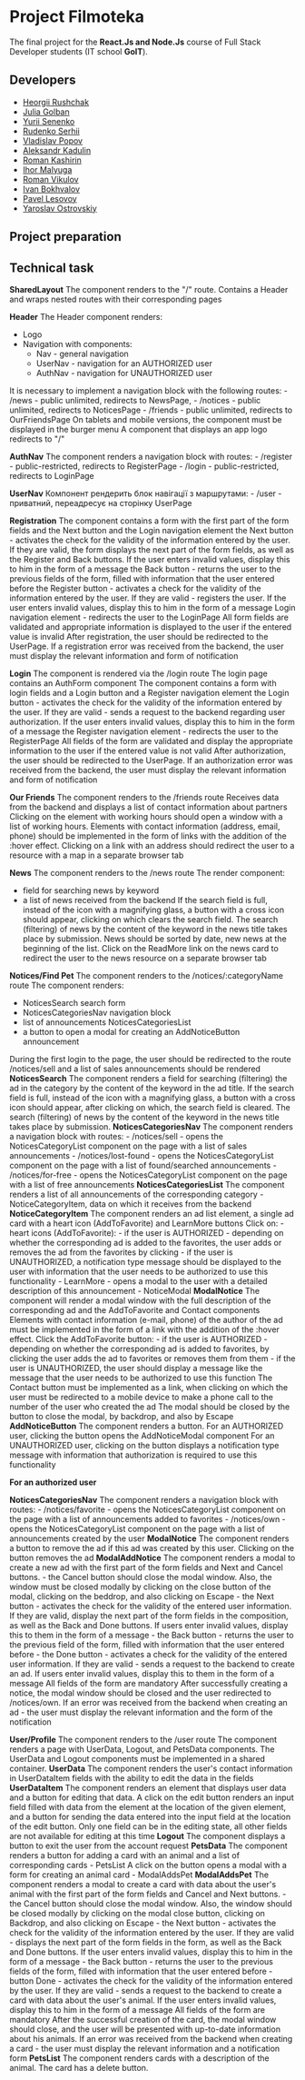 
# Project Filmoteka

The final project for the **React.Js and Node.Js** course of Full Stack Developer students (IT school **GoIT**).

## Developers

- [Heorgii Rushchak](https://github.com/Heorgii)
- [Julia Golban](https://github.com/JuliaGolban)
- [Yurii Senenko](https://github.com/YuriiSenenko)
- [Rudenko Serhii](https://github.com/rudenkoserhii)
- [Vladislav Popov](https://github.com/StudentVlad5)
- [Aleksandr Kadulin](https://github.com/NilKad)
- [Roman Kashirin](https://github.com/RomanKashyrin)
- [Ihor Malyuga](https://github.com/IhorMal)
- [Roman Vikulov](https://github.com/RomanVikulov)
- [Ivan Bokhvalov](https://github.com/bokhvalov)
- [Pavel Lesovoy](https://github.com/PavelLesovoy)
- [Yaroslav Ostrovskiy](https://github.com/ReddenUA)


## Project preparation


## Technical task

**SharedLayout**
  The component renders to the "/" route. Contains a Header and wraps nested routes with their corresponding pages
  
**Header**
  The Header component renders:
   - Logo
   - Navigation with components:
       - Nav - general navigation
       - UserNav - navigation for an AUTHORIZED user
       - AuthNav - navigation for UNAUTHORIZED user
       
  It is necessary to implement a navigation block with the following routes:
     - /news - public unlimited, redirects to NewsPage,
     - /notices - public unlimited, redirects to NoticesPage
     - /friends - public unlimited, redirects to OurFriendsPage
  On tablets and mobile versions, the component must be displayed in the burger menu
  A component that displays an app logo redirects to "/"
  
  **AuthNav**
    The component renders a navigation block with routes:
    - /register - public-restricted, redirects to RegisterPage
    - /login - public-restricted, redirects to LoginPage
   
  **UserNav**
    Компонент рендерить блок навігації з маршрутами:
    - /user - приватний, переадресує на сторінку UserPage
    
**Registration**
  The component contains a form with the first part of the form fields and the Next button and the Login navigation element
  the Next button - activates the check for the validity of the information entered by the user. If they are valid, the form displays the next part of the form         fields, as well as the Register and Back buttons. If the user enters invalid values, display this to him in the form of a message
  the Back button - returns the user to the previous fields of the form, filled with information that the user entered before
  the Register button - activates a check for the validity of the information entered by the user. If they are valid - registers the user. If the user enters           invalid values, display this to him in the form of a message
  Login navigation element - redirects the user to the LoginPage
  All form fields are validated and appropriate information is displayed to the user if the entered value is invalid
  After registration, the user should be redirected to the UserPage. If a registration error was received from the backend, the user must display the relevant         information and form of notification
    
 **Login**
   The component is rendered via the /login route
   The login page contains an AuthForm component
   The component contains a form with login fields and a Login button and a Register navigation element
   the Login button - activates the check for the validity of the information entered by the user. If they are valid - sends a request to the backend regarding user    authorization. If the user enters invalid values, display this to him in the form of a message
   the Register navigation element - redirects the user to the RegisterPage
   All fields of the form are validated and display the appropriate information to the user if the entered value is not valid
   After authorization, the user should be redirected to the UserPage. If an authorization error was received from the backend, the user must display the relevant      information and form of notification
    
**Our Friends**
  The component renders to the /friends route
  Receives data from the backend and displays a list of contact information about partners
  Clicking on the element with working hours should open a window with a list of working hours. Elements with contact information (address, email, phone) should be     implemented in the form of links with the addition of the :hover effect. Clicking on a link with an address should redirect the user to a resource with a map in a   separate browser tab
  
**News**
  The component renders to the /news route
  The render component:
   - field for searching news by keyword
   - a list of news received from the backend
  If the search field is full, instead of the icon with a magnifying glass, a button with a cross icon should appear, clicking on which clears the search field. The   search (filtering) of news by the content of the keyword in the news title takes place by submission.
  News should be sorted by date, new news at the beginning of the list.
  Click on the ReadMore link on the news card to redirect the user to the news resource on a separate browser tab
  
**Notices/Find Pet**
  The component renders to the /notices/:categoryName route
  The component renders:
   - NoticesSearch search form
   - NoticesCategoriesNav navigation block
   - list of announcements NoticesCategoriesList
   - a button to open a modal for creating an AddNoticeButton announcement

  During the first login to the page, the user should be redirected to the route /notices/sell and a list of sales announcements should be rendered
  **NoticesSearch**
    The component renders a field for searching (filtering) the ad in the category by the content of the keyword in the ad title. If the search field is full,           instead of the icon with a magnifying glass, a button with a cross icon should appear, after clicking on which, the search field is cleared. The search               (filtering) of news by the content of the keyword in the news title takes place by submission.
  **NoticesCategoriesNav**
    The component renders a navigation block with routes:
    - /notices/sell - opens the NoticesCategoryList component on the page with a list of sales announcements
    - /notices/lost-found - opens the NoticesCategoryList component on the page with a list of found/searched announcements
    - /notices/for-free - opens the NoticesCategoryList component on the page with a list of free announcements
  **NoticesCategoriesList**
    The component renders a list of all announcements of the corresponding category - NoticeCategoryItem, data on which it receives from the backend
  **NoticeCategoryItem** 
    The component renders an ad list element, a single ad card with a heart icon (AddToFavorite) and LearnMore buttons
    Click on:
      - heart icons (AddToFavorite):
      - if the user is AUTHORIZED - depending on whether the corresponding ad is added to the favorites, the user adds or removes the ad from the favorites by             clicking
      - if the user is UNAUTHORIZED, a notification type message should be displayed to the user with information that the user needs to be authorized to use this         functionality
      - LearnMore - opens a modal to the user with a detailed description of this announcement - NoticeModal
  **ModalNotice**
    The component will render a modal window with the full description of the corresponding ad and the AddToFavorite and Contact components
    Elements with contact information (e-mail, phone) of the author of the ad must be implemented in the form of a link with the addition of the :hover effect.           Click the AddToFavorite button:
          - if the user is AUTHORIZED - depending on whether the corresponding ad is added to favorites, by clicking the user adds the ad to favorites or removes               them from them
          - if the user is UNAUTHORIZED, the user should display a message like the message that the user needs to be authorized to use this function
         The Contact button must be implemented as a link, when clicking on which the user must be redirected to a mobile device to make a phone call to the number            of the user who created the ad
         The modal should be closed by the button to close the modal, by backdrop, and also by Escape
   **AddNoticeButton**
     The component renders a button.
     For an AUTHORIZED user, clicking the button opens the AddNoticeModal component
     For an UNAUTHORIZED user, clicking on the button displays a notification type message with information that authorization is required to use this functionality
     
   **For an authorized user**
   
   **NoticesCategoriesNav**
     The component renders a navigation block with routes:
     - /notices/favorite - opens the NoticesCategoryList component on the page with a list of announcements added to favorites
     - /notices/own - opens the NoticesCategoryList component on the page with a list of announcements created by the user
   **ModalNotice**
     The component renders a button to remove the ad if this ad was created by this user.
     Clicking on the button removes the ad
   **ModalAddNotice**
     The component renders a modal to create a new ad with the first part of the form fields and Next and Cancel buttons.
     - the Cancel button should close the modal window. Also, the window must be closed modally by clicking on the close button of the modal, clicking on the              beddrop, and also clicking on Escape
     - the Next button - activates the check for the validity of the entered user information. If they are valid, display the next part of the form fields in the          composition, as well as the Back and Done buttons. If users enter invalid values, display this to them in the form of a message
     - the Back button - returns the user to the previous field of the form, filled with information that the user entered before
     - the Done button - activates a check for the validity of the entered user information. If they are valid - sends a request to the backend to create an ad. If        users enter invalid values, display this to them in the form of a message
     All fields of the form are mandatory
     After successfully creating a notice, the modal window should be closed and the user redirected to /notices/own. If an error was received from the backend when      creating an ad - the user must display the relevant information and the form of the notification
     
**User/Profile**
  The component renders to the /user route
  The component renders a page with UserData, Logout, and PetsData components.
  The UserData and Logout components must be implemented in a shared container.
  **UserData**
    The component renders the user's contact information in UserDataItem fields with the ability to edit the data in the fields
  **UserDataItem**
    The component renders an element that displays user data and a button for editing that data.
    A click on the edit button renders an input field filled with data from the element at the location of the given element, and a button for sending the data           entered into the input field at the location of the edit button. Only one field can be in the editing state, all other fields are not available for editing at       this time
  **Logout**
    The component displays a button to exit the user from the account request
  **PetsData**
    The component renders a button for adding a card with an animal and a list of corresponding cards - PetsList
    A click on the button opens a modal with a form for creating an animal card - ModalAddsPet
  **ModalAddsPet**
    The component renders a modal to create a card with data about the user's animal with the first part of the form fields and Cancel and Next buttons.
    - the Cancel button should close the modal window. Also, the window should be closed modally by clicking on the modal close button, clicking on Backdrop, and         also clicking on Escape
    - the Next button - activates the check for the validity of the information entered by the user. If they are valid - displays the next part of the form fields in     the form, as well as the Back and Done buttons. If the user enters invalid values, display this to him in the form of a message
    - the Back button - returns the user to the previous fields of the form, filled with information that the user entered before
    - button Done - activates the check for the validity of the information entered by the user. If they are valid - sends a request to the backend to create a card     with data about the user's animal. If the user enters invalid values, display this to him in the form of a message
    All fields of the form are mandatory
    After the successful creation of the card, the modal window should close, and the user will be presented with up-to-date information about his animals. If an         error was received from the backend when creating a card - the user must display the relevant information and a notification form
  **PetsList**
    The component renders cards with a description of the animal. The card has a delete button.
